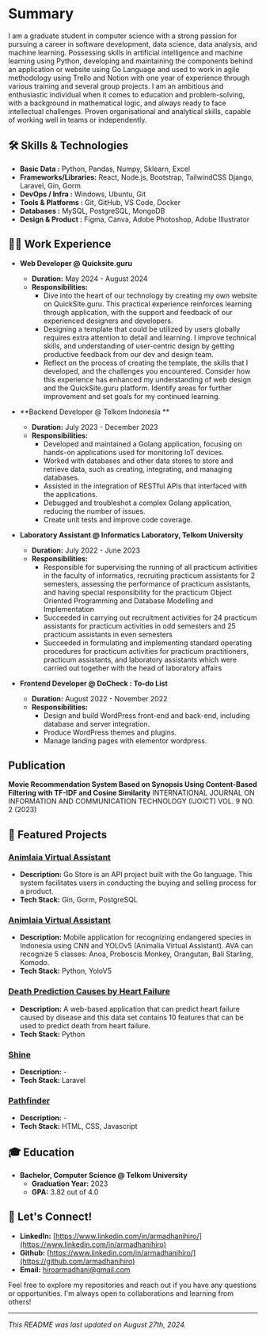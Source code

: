 # Summary

I am a graduate student in computer science with a strong passion for pursuing a career in software development, data science, data analysis, and machine learning. Possessing skills in artificial intelligence and machine learning using Python, developing and maintaining the components behind an application or website using Go Language and used to work in agile methodology using Trello and Notion with one year of experience through various training and several group projects. I am an ambitious and enthusiastic individual when it comes to education and problem-solving, with a background in mathematical logic, and always ready to face intellectual challenges. Proven organisational and analytical skills, capable of working well in teams or independently.

## 🛠️ Skills & Technologies

- **Basic Data          :** Python, Pandas, Numpy, Sklearn, Excel
- **Frameworks/Libraries:** React, Node.js, Bootstrap, TailwindCSS Django, Laravel, Gin, Gorm
- **DevOps / Infra      :** Windows, Ubuntu, Git
- **Tools & Platforms   :** Git, GitHub, VS Code, Docker
- **Databases           :** MySQL, PostgreSQL, MongoDB
- **Design & Product    :** Figma, Canva, Adobe Photoshop, Adobe Illustrator

## 👨‍💻 Work Experience

- **Web Developer @ Quicksite.guru**
  - **Duration:** May 2024 - August 2024
  - **Responsibilities:**
      - Dive into the heart of our technology by creating my own website on QuickSite.guru. This practical experience reinforces learning through application, with the support and feedback of our experienced designers and developers. 
      - Designing a template that could be utilized by users globally requires extra attention to detail and learning. I improve technical skills, and understanding of user-centric design by getting productive feedback from our dev and design team.
      - Reflect on the process of creating the template, the skills that I developed, and the challenges you encountered. Consider how this experience has enhanced my understanding of web design and the QuickSite.guru platform. Identify areas for further improvement and set goals for my continued learning.

- **Backend Developer @ Telkom Indonesia	**
  - **Duration:** July 2023 - December 2023
  - **Responsibilities:**
      - Developed and maintained a Golang application, focusing on hands-on applications used for monitoring IoT devices.
      - Worked with databases and other data stores to store and retrieve data, such as creating, integrating, and managing databases.
      - Assisted in the integration of RESTful APIs that interfaced with the applications.
      - Debugged and troubleshot a complex Golang application, reducing the number of issues.
      - Create unit tests and improve code coverage.
        
- **Laboratory Assistant @ Informatics Laboratory, Telkom University**
  - **Duration:** July 2022 - June 2023
  - **Responsibilities:**
      - Responsible for supervising the running of all practicum activities in the faculty of informatics, recruiting practicum assistants for 2 semesters, assessing the performance of practicum assistants, and having special responsibility for the practicum Object Oriented Programming and Database Modelling and Implementation
      - Succeeded in carrying out recruitment activities for 24 practicum assistants for practicum activities in odd semesters and 25 practicum assistants in even semesters
      - Succeeded in formulating and implementing standard operating procedures for practicum activities for practicum practitioners, practicum assistants, and laboratory assistants which were carried out together with the head of laboratory affairs

- **Frontend Developer @ DoCheck : To-do List**
  - **Duration:** August 2022 - November 2022
  - **Responsibilities:**
      - Design and build WordPress front-end and back-end, including database and server integration.
      - Produce WordPress themes and plugins.
      - Manage landing pages with elementor wordpress.


## Publication
**Movie Recommendation System Based on Synopsis Using Content-Based Filtering with TF-IDF and Cosine Similarity**
INTERNATIONAL JOURNAL ON INFORMATION AND COMMUNICATION TECHNOLOGY (IJOICT)  VOL. 9 NO. 2 (2023)

## 🌟 Featured Projects

### [Animlaia Virtual Assistant](https://github.com/armadhanihiro/Animalia-Virtual-Assistant)
- **Description:** Go Store is an API project built with the Go language. This system facilitates users in conducting the buying and selling process for a product.
- **Tech Stack:** Gin, Gorm, PostgreSQL

### [Animlaia Virtual Assistant](https://github.com/armadhanihiro/Animalia-Virtual-Assistant)
- **Description:** Mobile application for recognizing endangered species in Indonesia using CNN and YOLOv5 (Animalia Virtual Assistant). AVA can recognize 5 classes: Anoa, Proboscis Monkey, Orangutan, Bali Starling, Komodo.
- **Tech Stack:** Python, YoloV5

### [Death Prediction Causes by Heart Failure](https://github.com/armadhanihiro/Heart-Failure)
- **Description:** A web-based application that can predict heart failure caused by disease and this data set contains 10 features that can be used to predict death from heart failure.
- **Tech Stack:** Python

### [Shine](https://github.com/armadhanihiro/Shine)
- **Description:** -
- **Tech Stack:** Laravel

### [Pathfinder](https://github.com/armadhanihiro/pathfinder)
- **Description:** -
- **Tech Stack:** HTML, CSS, Javascript

## 🎓 Education

- **Bachelor, Computer Science @ Telkom University**
  - **Graduation Year:** 2023
  - **GPA:** 3.82 out of 4.0

## 💬 Let's Connect!

- **LinkedIn:** [https://www.linkedin.com/in/armadhanihiro/](https://www.linkedin.com/in/armadhanihiro)
- **Github:** [https://www.linkedin.com/in/armadhanihiro/](https://github.com/armadhanihiro)
- **Email:** hiroarmadhani@gmail.com

Feel free to explore my repositories and reach out if you have any questions or opportunities. I'm always open to collaborations and learning from others!

---

*This README was last updated on August 27th, 2024.*
